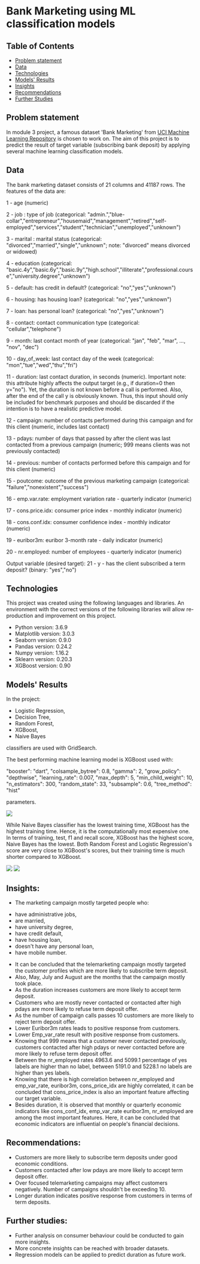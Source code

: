 
# Bank Marketing using ML classification models
## Table of Contents
* [Problem statement](#problem-statement)
* [Data](#data)
* [Technologies](#technologies)
* [Models' Results](#models'-results)
* [Insights](#insights)
* [Recommendations](#recommendations)
* [Further Studies](#further-studies)
## Problem statement

In module 3 project,  a famous dataset 'Bank Marketing' from [UCI Machine Learning Repository](https://archive.ics.uci.edu/ml/datasets/Bank+Marketing) is chosen to work on. The aim of this project is to predict the result of target variable (subscribing bank deposit) by applying several machine learning classification models. 

## Data

The bank marketing dataset consists of 21 columns and 41187 rows. The features of the data are:

1 - age (numeric)

2 - job : type of job (categorical: "admin.","blue-collar","entrepreneur","housemaid","management","retired","self-employed","services","student","technician","unemployed","unknown")

3 - marital : marital status (categorical: "divorced","married","single","unknown"; note: "divorced" means divorced or widowed)

4 - education (categorical: "basic.4y","basic.6y","basic.9y","high.school","illiterate","professional.course","university.degree","unknown")

5 - default: has credit in default? (categorical: "no","yes","unknown")

6 - housing: has housing loan? (categorical: "no","yes","unknown")

7 - loan: has personal loan? (categorical: "no","yes","unknown")

8 - contact: contact communication type (categorical: "cellular","telephone")

9 - month: last contact month of year (categorical: "jan", "feb", "mar", ..., "nov", "dec")

10 - day_of_week: last contact day of the week (categorical: "mon","tue","wed","thu","fri")

11 - duration: last contact duration, in seconds (numeric). Important note: this attribute highly affects the output target (e.g., if duration=0 then y="no"). Yet, the duration is not known before a call is performed. Also, after the end of the call y is obviously known. Thus, this input should only be included for benchmark purposes and should be discarded if the intention is to have a realistic predictive model.

12 - campaign: number of contacts performed during this campaign and for this client (numeric, includes last contact)

13 - pdays: number of days that passed by after the client was last contacted from a previous campaign (numeric; 999 means clients was not previously contacted)

14 - previous: number of contacts performed before this campaign and for this client (numeric)

15 - poutcome: outcome of the previous marketing campaign (categorical: "failure","nonexistent","success")

16 - emp.var.rate: employment variation rate - quarterly indicator (numeric)

17 - cons.price.idx: consumer price index - monthly indicator (numeric)

18 - cons.conf.idx: consumer confidence index - monthly indicator (numeric)

19 - euribor3m: euribor 3-month rate - daily indicator (numeric)

20 - nr.employed: number of employees - quarterly indicator (numeric)

Output variable (desired target): 21 - y - has the client subscribed a term deposit? (binary: "yes","no")

## Technologies
This project was created using the following languages and libraries. An environment with the correct versions of the following libraries will allow re-production and improvement on this project. 

* Python version: 3.6.9
* Matplotlib version: 3.0.3
* Seaborn version: 0.9.0
* Pandas version: 0.24.2
* Numpy version: 1.16.2
* Sklearn version: 0.20.3
* XGBoost version: 0.90

## Models' Results
In the project:

- Logistic Regression,
- Decision Tree,
- Random Forest,
- XGBoost, 
- Naive Bayes

classifiers are used with GridSearch. 

The best performing machine learning model is XGBoost used with:

 "booster": "dart", 
"colsample_bytree": 0.8, 
"gamma": 2, 
"grow_policy": "depthwise", 
"learning_rate": 0.007, 
"max_depth": 5, 
"min_child_weight": 10,
"n_estimators": 300, 
"random_state": 33, 
"subsample": 0.6, 
"tree_method": "hist"

  parameters. 

<img src="https://github.com/kristinepetrosyan/Bank_Marketing_Campaign_classification/blob/master/images/Screen%20Shot%202020-07-11%20at%203.11.43%20PM.png">


 While Naive Bayes classifier has the lowest training time, XGBoost has the highest training time. Hence, it is the computationally most expensive one. In terms of training, test, f1 and recall score, XGBoost has the highest score, Naive Bayes has the lowest. Both Random Forest and Logistic Regression's score are very close to XGBoost's scores, but their training time is much shorter compared to XGBoost.
 
<img src="https://github.com/kristinepetrosyan/Bank_Marketing_Campaign_classification/blob/master/images/Screen%20Shot%202020-07-15%20at%203.36.05%20PM.png">


<img src="https://github.com/kristinepetrosyan/Bank_Marketing_Campaign_classification/blob/master/images/Screen%20Shot%202020-07-15%20at%203.36.27%20PM.png">

## Insights:

* The marketing campaign mostly targeted people who:

- have administrative jobs,
- are married,
- have university degree,
- have credit default,
- have housing loan,
- doesn't have any personal loan,
- have mobile number.

* It can be concluded that the telemarketing campaign mostly targeted the customer profiles which are more likely to subscribe term deposit.
* Also, May, July and August are the months that the campaign mostly took place.
* As the duration increases customers are more likely to accept term deposit.
* Customers who are mostly never contacted or contacted after high pdays are more likely to refuse term deposit offer.
* As the number of campaign calls passes 10 customers are more likely to reject term deposit offer.
* Lower Euribor3m rates leads to positive response from customers.
* Lower Emp_var_rate result with positive response from customers.
* Knowing that 999 means that a customer never contacted previously, customers contacted after high pdays or never contacted before are more likely to refuse term deposit offer.
* Between the nr_employed rates 4963.6 and 5099.1 percentage of yes labels are higher than no label, between 5191.0 and 5228.1 no labels are higher than yes labels.
* Knowing that there is high correlation between nr_employed and emp_var_rate, euribor3m, cons_price_idx are highly correlated, it can be concluded that cons_price_index is also an important feature affecting our target variable.
* Besides duration, it is observed that monthly or quarterly economic indicators like cons_conf_idx, emp_var_rate euribor3m, nr_employed are among the most important features. Here, it can be concluded that economic indicators are influential on people's financial decisions.

## Recommendations:
* Customers are more likely to subscribe term deposits under good economic conditions.
* Customers contacted after low pdays are more likely to accept term deposit offer.
* Over focused telemarketing campaigns may affect customers negatively. Number of campaigns shouldn't be exceeding 10.
* Longer duration indicates positive response from customers in terms of term deposits. 

## Further studies:
* Further analysis on consumer behaviour could be conducted to gain more insights. 
* More concrete insights can be reached with broader datasets.
* Regression models can be applied to predict duration as future work.
